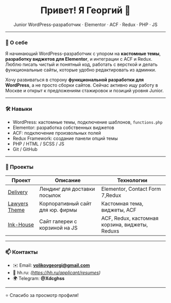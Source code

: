 <h1 align="center">Привет! Я Георгий 👋</h1>
<p align="center">Junior WordPress-разработчик · Elementor · ACF · Redux · PHP · JS</p>

---

### 🚀 О себе

Я начинающий WordPress-разработчик с упором на **кастомные темы**, **разработку виджетов для Elementor**, и интеграции с ACF и Redux. Люблю писать чистый и понятный код, работать с версткой и делать функциональные сайты, которые удобно редактировать из админки.

Хочу развиваться в сторону **функциональной разработки для WordPress**, а не просто сборки сайтов. Сейчас активно ищу работу в Москве и открыт к предложениям стажировок и позиций уровня Junior.

---

### 🛠️ Навыки

- WordPress: кастомные темы, подключение шаблонов, `functions.php`
- Elementor: разработка собственных виджетов
- ACF: подключение произвольных полей
- Redux Framework: создание панели опций темы
- PHP / HTML / SCSS / JS
- Git / GitHub

---

### 🧩 Проекты

| Проект         | Описание                                               | Технологии                            |
|----------------|--------------------------------------------------------|----------------------------------------|
| [Delivery](https://github.com/Georgy123321/Delivery)       | Лендинг для доставки посылок           | Elementor, Contact Form 7,Redux           |
| [Lawyers Theme](https://github.com/Georgy123321/lawyers-theme) | Корпоративный сайт для юр. фирмы       | Кастомная тема, виджеты, ACF           |
| [Ink-House](https://github.com/Georgy123321/Ink-House)     | Сайт галереи с корзиной на JS          | ACF, Redux, кастомная корзина, виджеты, Reduxs |

---

### 📫 Контакты

- ✉️ Email: **volikovgeorgi@gmail.com**
- 💼 hh.ru: *(https://hh.ru/applicant/resumes)*
- 🌍 Telegram: **@Xdcghss**

---

⭐️ Спасибо за просмотр профиля!
